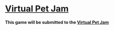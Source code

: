 # [Virtual Pet Jam](https://itch.io/jam/virtual-pet-jam)

#### This game will be submitted to the [Virtual Pet Jam](https://itch.io/jam/virtual-pet-jam)



